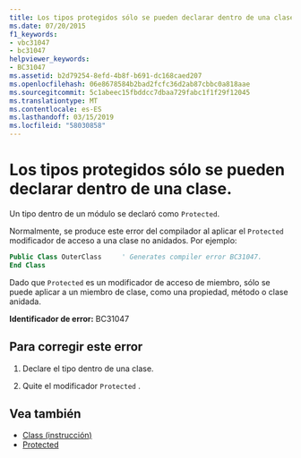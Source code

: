 ```yaml
---
title: Los tipos protegidos sólo se pueden declarar dentro de una clase.
ms.date: 07/20/2015
f1_keywords:
- vbc31047
- bc31047
helpviewer_keywords:
- BC31047
ms.assetid: b2d79254-8efd-4b8f-b691-dc168caed207
ms.openlocfilehash: 06e8678584b2bad2fcfc36d2ab87cbbc0a818aae
ms.sourcegitcommit: 5c1abeec15fbddcc7dbaa729fabc1f1f29f12045
ms.translationtype: MT
ms.contentlocale: es-ES
ms.lasthandoff: 03/15/2019
ms.locfileid: "58030858"
---
```

# <a name="protected-types-can-only-be-declared-inside-of-a-class"></a>Los tipos protegidos sólo se pueden declarar dentro de una clase.
Un tipo dentro de un módulo se declaró como `Protected`.

Normalmente, se produce este error del compilador al aplicar el `Protected` modificador de acceso a una clase no anidados. Por ejemplo:

```vb
Public Class OuterClass     ' Generates compiler error BC31047.
End Class
```

Dado que `Protected` es un modificador de acceso de miembro, sólo se puede aplicar a un miembro de clase, como una propiedad, método o clase anidada. 
 
 **Identificador de error:** BC31047  
  
## <a name="to-correct-this-error"></a>Para corregir este error  
  
1.  Declare el tipo dentro de una clase.  
  
2.  Quite el modificador `Protected` .  
  
## <a name="see-also"></a>Vea también

- [Class (instrucción)](../../visual-basic/language-reference/statements/class-statement.md)
- [Protected](../../visual-basic/language-reference/modifiers/protected.md)
